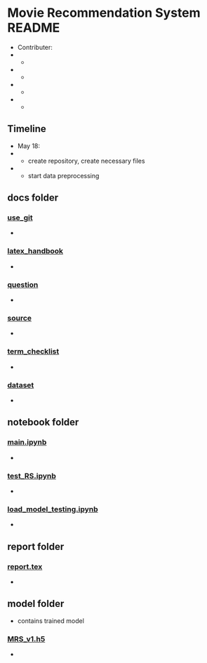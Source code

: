 # Movie Recommendation System README
- Contributer:
- - 
- - 
- - 
- - 

## Timeline
- May 18:
- - create repository, create necessary files
- - start data preprocessing

## docs folder
### [use_git](./docs/use_git.md)
- 
### [latex_handbook](./docs/latex_handbook.md)
- 
### [question](./docs/question.md)
- 
### [source](./docs/source.md)
- 
### [term_checklist](./docs/term_checklist.md)
- 
### [dataset](./docs/dataset.md)
- 

## notebook folder
### [main.ipynb](./Notebook/main.ipynb)
- 
### [test_RS.ipynb](./Notebook/test_RS.ipynb)
- 
### [load_model_testing.ipynb](./Notebook/load_model_testing.ipynb)
- 

## report folder
### [report.tex](./report/report.tex)
- 

## model folder
-  contains trained model
### [MRS_v1.h5](./model/MRS_v1.h5)
- 
